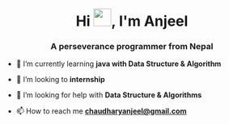 <h1 align="center">Hi <img src="https://media.giphy.com/media/hvRJCLFzcasrR4ia7z/giphy.gif" width="35" height="35">, I'm Anjeel</h1>
<h3 align="center">A perseverance programmer from Nepal</h3>

- 🌱 I’m currently learning **java with Data Structure & Algorithm**

- 👯 I’m looking to **internship**

- 🤝 I’m looking for help with **Data Structure & Algorithms**

- 📫 How to reach me **chaudharyanjeel@gmail.com**

